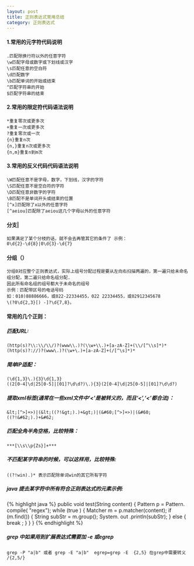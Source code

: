 ```yaml
---
layout: post
title: 正则表达式常用总结
category: 正则表达式
---
```

####	1.常用的元字符代码说明
	.匹配除换行符以外的任意字符
	\w匹配字母或数字或下划线或汉字
	\s匹配任意的空白符
	\d匹配数字
	\b匹配单词的开始或结束
	^匹配字符串的开始
	$匹配字符串的结束

####	2.常用的限定符代码语法说明
	*重复零次或更多次
	+重复一次或更多次
	?重复零次或一次
	{n}重复n次
	{n,}重复n次或更多次
	{n,m}重复n到m次

####	3.常用的反义代码代码语法说明
	\W匹配任意不是字母，数字，下划线，汉字的字符
	\S匹配任意不是空白符的字符
	\D匹配任意非数字的字符
	\B匹配不是单词开头或结束的位置
	[^x]匹配除了x以外的任意字符
	[^aeiou]匹配除了aeiou这几个字母以外的任意字符

####	分支| 
	如果满足了某个分枝的话，就不会去再管其它的条件了 示例：
	0\d{2}-\d{8}|0\d{3}-\d{7}

####	分组（）
	分组0对应整个正则表达式，实际上组号分配过程是要从左向右扫描两遍的，第一遍只给未命名组分配，第二遍只给命名组分配.
	因此所有命名组的组号都大于未命名的组号
	示例：匹配带区号的电话号码
	如：010)88886666，或022-22334455，022 22334455，或02912345678
	\(?0\d{2,3}[) -]?\d{7,8}。

####	常用的几个正则：

#####	匹配URL:
	(http(s)?\\:\\/\\/)?(www\\.)?(\\w+\\.)+[a-zA-Z]+(\\/[^\\s]*)*
	(http(s)?://)?(www\.)?(\w+\.)+[a-zA-Z]+(/[^\s]*)*

#####	简单IP适配：
	(\d{1,3}\.){3}\d{1,3}
	((2[0-4]\d|25[0-5]|[01]?\d\d?)\.){3}(2[0-4]\d|25[0-5]|[01]?\d\d?)

#####	提取xml标签(通常在一些xml文件中'<'是被转义的，而且‘&lt;’,‘&#60;’都合法)：
	&lt;[^>]+>)|(&lt;((?!&gt;).)+&gt;)|(&#60;[^>]+>)|(&#60;((?!&#62;).)+&#62;

#####	匹配全角半角空格，比较特殊：
	***[\\s\\p{Zs}]+***

#####	不匹配某字符串的时候，可以这样用，比较特殊:
	((?!win).)* 表示匹配除单词win的其它所有字符

#####	java 提去某字符中所有符合正则表达式的元素示例:
{% highlight java %}
public void test(String content) {
    Pattern p = Pattern. compile( "regex");
     while (true ) {
           Matcher m = p.matcher(content);
            if (m.find()) {
                 String subStr = m.group();
                 System. out .println(subStr);
           } else {
                  break ;
           }
    }
}
{% endhighlight %}

#####	grep 中如果用到扩展表达式需要加 -e 或egrep
 	grep -P "a|b" 或者 grep -E "a|b"  egrep=grep -E  {2,5} 在grep中需要转义  /{2,5/}


 